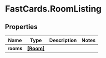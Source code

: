 # FastCards.RoomListing

## Properties

Name | Type | Description | Notes
------------ | ------------- | ------------- | -------------
**rooms** | [**[Room]**](Room.md) |  | 


